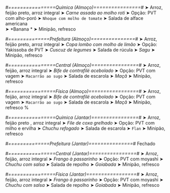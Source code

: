 
*#================Química (Almoço)================#*
➤ Arroz, feijão preto, arroz integral
➤ *Carne assada ao molho roti*
➤ Opção: PVT com alho-poró
➤ `Nhoque com molho de tomate`
➤ Salada de alface americana  
➤ *Banana *
➤ Minipão, refresco

*#==============Prefeitura (Almoço)===============#*
➤ Arroz, feijão preto, arroz integral
➤ *Copa lombo com molho de limão*
➤ Opção: Yakissoba de PVT 
➤ *Cuscuz de legumes*
➤ Salada de rúcula 
➤ *Sagu*
➤ Minipão, refresco

*#================Central (Almoço)================#*
➤ Arroz, feijão, arroz integral
➤ *Bife de contrafilé acebolado*
➤ Opção: PVT com vagem
➤ `Macarrão ao sugo`
➤ Salada de escarola
➤ *Maçã*
➤ Minipão, refresco

*#================Física (Almoço)=================#*
➤ Arroz, feijão, arroz integral
➤ *Bife de contrafilé acebolado*
➤ Opção: PVT com vagem
➤ `Macarrão ao sugo`
➤ Salada de escarola
➤ *Maçã*
➤ Minipão, refresco
%

*#================Química (Jantar)================#*
➤ Arroz, feijão preto , arroz integral
➤ *File de coxa grelhado*
➤ Opção: PVT com milho e ervilha
➤ *Chuchu refogado*
➤ Salada de escarola
➤ `Flan`
➤ Minipão, refresco

*#==============Prefeitura (Jantar)===============#*
Fechado

*#================Central (Jantar)================#*
➤ Arroz, feijão, arroz integral
➤ *Frango à passarinho*
➤ Opção: PVT com moyashi
➤ *Chuchu com salsa*
➤ Salada de repolho
➤ *Goiabada*
➤ Minipão, refresco

*#================Física (Jantar)=================#*
➤ Arroz, feijão, arroz integral
➤ *Frango à passarinho*
➤ Opção: PVT com moyashi
➤ *Chuchu com salsa*
➤ Salada de repolho
➤ *Goiabada*
➤ Minipão, refresco
